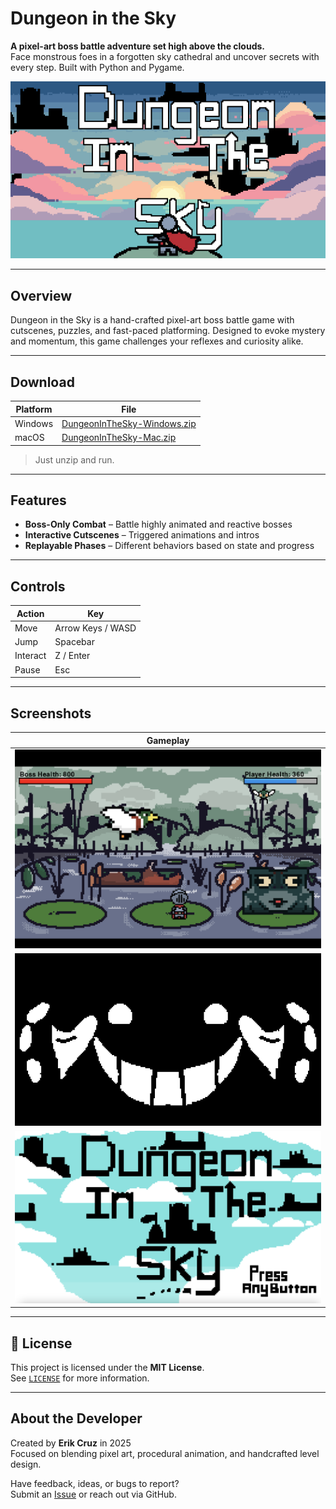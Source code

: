 # Dungeon in the Sky

**A pixel-art boss battle adventure set high above the clouds.**  
Face monstrous foes in a forgotten sky cathedral and uncover secrets with every step. Built with Python and Pygame.

![screenshot](assets/menu/screenshots/Profile.png)

---

## Overview

Dungeon in the Sky is a hand-crafted pixel-art boss battle game with cutscenes, puzzles, and fast-paced platforming. Designed to evoke mystery and momentum, this game challenges your reflexes and curiosity alike.

---

## Download

| Platform | File |
|----------|------|
| Windows | [DungeonInTheSky-Windows.zip](https://github.com/ecruzmango/Dungeons_in_the_Sky/releases/download/v1.0.1/Dungeon.in.the.Sky.Windows.zip) |
| macOS   | [DungeonInTheSky-Mac.zip](https://github.com/ecruzmango/Dungeons_in_the_Sky/releases/download/v1.0.0/Dungeon_in_the_sky_MacOS.zip) |

> Just unzip and run.
> 
---

## Features

- **Boss-Only Combat** – Battle highly animated and reactive bosses
- **Interactive Cutscenes** – Triggered animations and intros
- **Replayable Phases** – Different behaviors based on state and progress

---

## Controls

| Action       | Key             |
|--------------|-----------------|
| Move         | Arrow Keys / WASD |
| Jump         | Spacebar        |
| Interact     | Z / Enter       |
| Pause        | Esc             |

---


## Screenshots

| Gameplay |
|----------|
| ![](assets/menu/screenshots/screenshot1.png) | 
| ![](assets/menu/screenshots/Boss_intro.png)  |
| ![](assets/menu/screenshots/screenshot3.png) |
---

## 📄 License

This project is licensed under the **MIT License**.  
See [`LICENSE`](LICENSE) for more information.

---

## About the Developer

Created by **Erik Cruz** in 2025  
Focused on blending pixel art, procedural animation, and handcrafted level design.

Have feedback, ideas, or bugs to report?  
Submit an [Issue](https://github.com/yourusername/dungeon-in-the-sky/issues) or reach out via GitHub.

